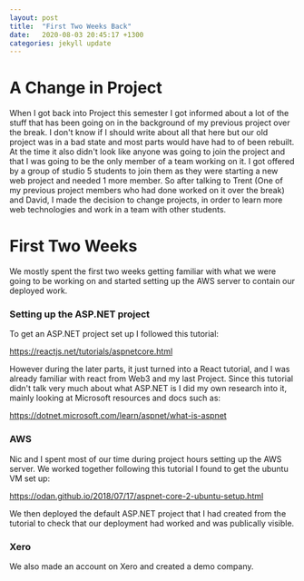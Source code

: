 ```yaml
---
layout: post
title:  "First Two Weeks Back"
date:   2020-08-03 20:45:17 +1300
categories: jekyll update
---
```



# A Change in Project

When I got back into Project this semester I got informed about a lot of the stuff that has been going on in the background of my previous project over the break. I don't know if I should write about all that here but our old project was in a bad state and most parts would have had to of been rebuilt. At the time it also didn't look like anyone was going to join the project and that I was going to be the only member of a team working on it. I got offered by a group of studio 5 students to join them as they were starting a new web project and needed 1 more member. So after talking to Trent (One of my previous project members who had done worked on it over the break) and David, I made the decision to change projects, in order to learn more web technologies and work in a team with other students.

# First Two Weeks

We mostly spent the first two weeks getting familiar with what we were going to be working on and started setting up the AWS server to contain our deployed work.

### Setting up the ASP.NET project

To get an ASP.NET project set up I followed this tutorial:

https://reactjs.net/tutorials/aspnetcore.html

However during the later parts, it just turned into a React tutorial, and I was already familiar with react from Web3 and my last Project. Since this tutorial didn't talk very much about what ASP.NET is I did my own research into it, mainly looking at Microsoft resources and docs such as:

https://dotnet.microsoft.com/learn/aspnet/what-is-aspnet

### AWS

Nic and I spent most of our time during project hours setting up the AWS server. We worked together following this tutorial I found to get the ubuntu VM set up:

https://odan.github.io/2018/07/17/aspnet-core-2-ubuntu-setup.html

We then deployed the default ASP.NET project that I had created from the tutorial to check that our deployment had worked and was publically visible.

### Xero

We also made an account on Xero and created a demo company.